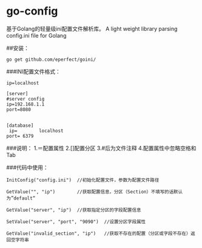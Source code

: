 # go-config
基于Golang的轻量级ini配置文件解析库。
A light weight library parsing config.ini file for Golang

##安装：

```
go get github.com/eperfect/goini/
```

###INI配置文件格式：
```
ip=localhost

[server]
#server config
ip=192.168.1.1
port=8080


[database]
 ip=		localhost
port= 6379
```
###说明：
1.＝配置属性
2.[]配置分区
3.#后为文件注释
4.配置属性中忽略空格和Tab

###代码中使用：
```
InitConfig("config.ini")  //初始化配置文件，参数为配置文件路径

GetValue("", "ip")        //获取配置信息，分区（Section）不填写的话默认为”default“

GetValue("server", "ip")  //获取指定分区的字段配置信息

SetValue("server", "port", "9090")  //设置分区字段属性

GetValue("invalid_section", "ip")   //获取不存在的配置（分区或字段不存在）返回空字符串
```

